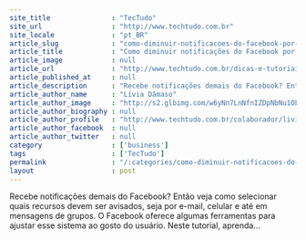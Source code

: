```yaml
---
site_title               : "TecTudo"
site_url                 : "http://www.techtudo.com.br"
site_locale              : "pt_BR"
article_slug             : "como-diminuir-notificacoes-do-facebook-por-e-mail-pop-up-e-alerta-vermelho"
article_title            : "Como diminuir notificações do Facebook por e-mail, pop-up e alerta vermelho"
article_image            : null
article_url              : "http://www.techtudo.com.br/dicas-e-tutoriais/noticia/2014/04/como-diminuir-notificacoes-do-facebook-por-e-mail-pop-e-alerta-vermelho.html"
article_published_at     : null
article_description      : "Recebe notificações demais do Facebook? Então veja como selecionar quais recursos devem ser avisados, seja por e-mail, celular e até em mensagens de grupos. O Facebook oferece algumas ferramentas para ajustar esse sistema ao gosto do usuário. Neste tutorial, aprenda..."
article_author_name      : "Lívia Dâmaso"
article_author_image     : "http://s2.glbimg.com/w6yNn7LnNfnIZDpNbNu1OLxVSTw=/30x30/s2.glbimg.com/D9BvecWEjBnUQDvEvvy68Sp0Myg=/140x140/s.glbimg.com/po/tt2/f/original/2013/11/12/colaboradora_livia_damaso_.jpg"
article_author_biography : null
article_author_profile   : "http://www.techtudo.com.br/colaborador/livia-damaso.html"
article_author_facebook  : null
article_author_twitter   : null
category                 : ['business']
tags                     : ['TecTudo']
permalink                : "/:categories/como-diminuir-notificacoes-do-facebook-por-e-mail-pop-up-e-alerta-vermelho/"
layout                   : post
---
```


Recebe notificações demais do Facebook? Então veja como selecionar quais recursos devem ser avisados, seja por e-mail, celular e até em mensagens de grupos. O Facebook oferece algumas ferramentas para ajustar esse sistema ao gosto do usuário. Neste tutorial, aprenda...
